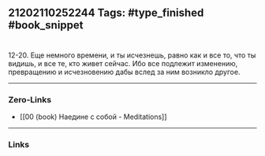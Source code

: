 21202110252244
Tags: #type_finished #book_snippet 
---
# 

 12-20. Еще немного времени, и ты исчезнешь, равно как и все то, что ты видишь, и все те, кто живет сейчас. Ибо все подлежит изменению, превращению и исчезновению  дабы вслед за ним возникло другое. 

---
### Zero-Links
 - [[00 (book) Наедине с собой - Meditations]]
---
### Links
